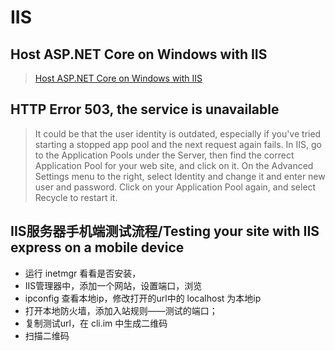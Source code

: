 # IIS

## Host ASP.NET Core on Windows with IIS
> [Host ASP.NET Core on Windows with IIS](https://docs.microsoft.com/en-us/aspnet/core/host-and-deploy/iis/?tabs=aspnetcore2x)

## HTTP Error 503, the service is unavailable
> It could be that the user identity is outdated, especially if you've tried starting a stopped app pool and the next request again fails.
> In IIS, go to the Application Pools under the Server, then find the correct Application Pool for your web site, and click on it. On the Advanced Settings menu to the right, select Identity and change it and enter new user and password. Click on your Application Pool again, and select Recycle to restart it.

## IIS服务器手机端测试流程/Testing your site with IIS express on a mobile device
- 运行 inetmgr 看看是否安装，
- IIS管理器中，添加一个网站，设置端口，浏览
- ipconfig 查看本地ip，修改打开的url中的 localhost 为本地ip
- 打开本地防火墙，添加入站规则——测试的端口；
- 复制测试url，在 cli.im 中生成二维码
- 扫描二维码
